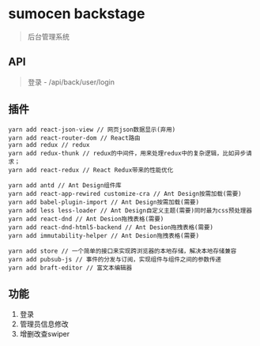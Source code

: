 # sumocen backstage
> 后台管理系统

## API

> 登录 - /api/back/user/login

## 插件

```
yarn add react-json-view // 网页json数据显示(弃用)
yarn add react-router-dom // React路由
yarn add redux // redux
yarn add redux-thunk // redux的中间件，用来处理redux中的复杂逻辑，比如异步请求；
yarn add react-redux // React Redux带来的性能优化

yarn add antd // Ant Design组件库
yarn add react-app-rewired customize-cra // Ant Design按需加载(需要)
yarn add babel-plugin-import // Ant Design按需加载(需要)
yarn add less less-loader // Ant Design自定义主题(需要)同时最为css预处理器
yarn add react-dnd // Ant Desion拖拽表格(需要)
yarn add react-dnd-html5-backend // Ant Desion拖拽表格(需要)
yarn add immutability-helper // Ant Desion拖拽表格(需要)

yarn add store // 一个简单的接口来实现跨浏览器的本地存储，解决本地存储兼容
yarn add pubsub-js // 事件的分发与订阅，实现组件与组件之间的参数传递
yarn add braft-editor // 富文本编辑器
```

## 功能

1. 登录
2. 管理员信息修改
3. 增删改查swiper
